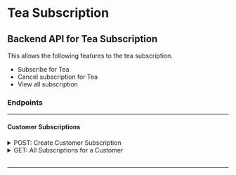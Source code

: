 # Tea Subscription

## Backend API for Tea Subscription

This allows the following features to the tea subscription.
- Subscribe for Tea
- Cancel subscription for Tea
- View all subscription

### Endpoints

---

#### Customer Subscriptions
<details>
  <summary>POST: Create Customer Subscription</summary>
  
  <br>
  Request:

  ```JS
  POST /api/v1/customer_subscriptions
  ```


  Headers:

  ```JS
  Content-Type: application/json
  ```


  Body: 

	```JSON
		{
			"customer_id": "14",
			"subscription_id": "1"
		}
	```
  <br>

  Response: 

	```JSON
		{
			"data": {
				"id": "13",
				"type": "customer_subscription",
				"attributes": {
					"customer_id": 2,
					"subscription_id": 2
				}
			}
		}
	```

</details>

<details>
  <summary>GET: All Subscriptions for a Customer</summary>
  
  <br>
  Request:

  ```JS
  GET /api/v1/customer_subscriptions
  ```

  Params: 

  | Name | Requirement | Type | Description |
  | ----- | ----------- | -----| -------------- | 
  | `customer_id` | Required | string | Customer ID


	Response:

	```JSON
	{
    "data": [
			{
				"id": "1",
				"type": "subscriptions",
				"attributes": {
					"title": "Premium",
					"price": 59.5643354788551,
					"status": "inactive",
					"frequency": 0
				}
			},
			{
				"id": "2",
				"type": "subscriptions",
				"attributes": {
					"title": "Bronze",
					"price": 91.0314572295903,
					"status": "inactive",
					"frequency": 0
				}
			},
		{
				"id": "3",
				"type": "subscriptions",
				"attributes": {
					"title": "Student",
					"price": 21.758283638327228,
					"status": "active",
					"frequency": 0
				}
			}
    ]
	}
	```

</details>
<br>

---

<br>